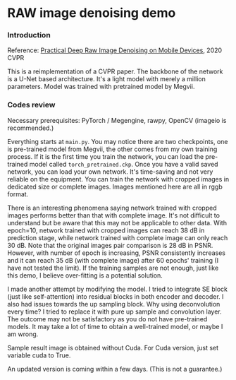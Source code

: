 # RAW image denoising demo

### Introduction

Reference: [Practical Deep Raw Image Denoising on Mobile Devices](https://arxiv.org/abs/2010.06935), 2020 CVPR

This is a reimplementation of a CVPR paper. The backbone of the network is a U-Net based architecture. It's a light model with merely a million parameters. Model was trained with pretrained model by Megvii.

### Codes review

Necessary prerequisites: PyTorch / Megengine, rawpy, OpenCV (imageio is recommended.)

Everything starts at `main.py`. You may notice there are two checkpoints, one is pre-trained model from Megvii, the other comes from my own training process. If it is the first time you train the network, you can load the pre-trained model called `torch_pretrained.ckp`. Once you have a valid saved network, you can load your own network. It's time-saving and not very reliable on the equipment. You can train the network with cropped images in dedicated size or complete images. Images mentioned here are all in rggb format. 

There is an interesting phenomena saying network trained with cropped images performs better than that with complete image. It's not difficult to understand but be aware that this may not be applicable to other data. With epoch=10, network trained with cropped images can reach 38 dB in prediction stage, while network trained with complete image can only reach 30 dB. Note that the original images pair comparison is 28 dB in PSNR. However, with number of epoch is increasing, PSNR consistently increases and it can reach 35 dB (with complete image) after 60 epochs' training (I have not tested the limit). If the training samples are not enough, just like this demo, I believe over-fitting is a potential solution.

I made another attempt by modifying the model. I tried to integrate SE block (just like self-attention) into residual blocks in both encoder and decoder. I also had issues towards the up sampling block. Why using deconvolution every time? I tried to replace it with pure up sample and convolution layer. The outcome may not be satisfactory as you do not have pre-trained models. It may take a lot of time to obtain a well-trained model, or maybe I am wrong.

Sample result image is obtained without Cuda. For Cuda version, just set variable cuda to True.

An updated version is coming within a few days. (This is not a guarantee.)
